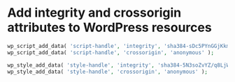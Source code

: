 Add integrity and crossorigin attributes to WordPress resources
===============================================================

```php
wp_script_add_data( 'script-handle', 'integrity', 'sha384-sDc5PYnGGjKkmKOlkzS+YesGwz4SwiEm6fhX1vbXuVxeS6sSooIz0V3E7y8Gk2CB' );
wp_script_add_data( 'script-handle', 'crossorigin', 'anonymous' );

wp_style_add_data( 'style-handle', 'integrity', 'sha384-5N3soZvYZ/q8LjWj8vDk5cHod041te75qnL+79nIM6NfuSK5ZJLu5CE6nRu6kefr' );
wp_style_add_data( 'style-handle', 'crossorigin', 'anonymous' );
```

